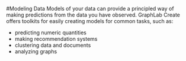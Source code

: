 #Modeling Data
Models of your data can provide a principled way of making predictions from the data you have observed. 
GraphLab Create offers toolkits for easily creating models for common tasks, such as:
- predicting numeric quantities
- making recommendation systems
- clustering data and documents
- analyzing graphs

